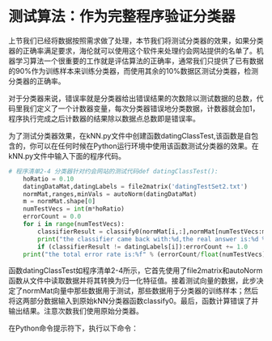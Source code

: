 # 测试算法：作为完整程序验证分类器

上节我们已经将数据按照需求做了处理，本节我们将测试分类器的效果，如果分类器的正确率满足要求，海伦就可以使用这个软件来处理约会网站提供的名单了。机器学习算法一个很重要的工作就是评估算法的正确率，通常我们只提供了已有数据的90%作为训练样本来训练分类器，而使用其余的10%数据区测试分类器，检测分类器的正确率。

对于分类器来说，错误率就是分类器给出错误结果的次数除以测试数据的总数，代码里我们定义了一个计数器变量，每次分类器错误地分类数据，计数器就会加1，程序执行完成之后计数器的结果除以数据点总数即是错误率。

为了测试分类器效果，在kNN.py文件中创建函数datingClassTest,该函数是自包含的，你可以在任何时候在Python运行环境中使用该函数测试分类器的效果。在kNN.py文件中输入下面的程序代码。

```py
# 程序清单2-4 分类器针对约会网站的测试代码def datingClassTest():
    hoRatio = 0.10
    datingDataMat,datingLabels = file2matrix('datingTestSet2.txt')
    normMat,ranges,minVals = autoNorm(datingDataMat)
    m = normMat.shape[0]
    numTestVecs = int(m*hoRatio)
    errorCount = 0.0
    for i in range(numTestVecs):
        classifierResult = classify0(normMat[i,:],normMat[numTestVecs:m,:],datingLabels[numTestVecs:m],3)
        print("the classifier came back with:%d,the real answer is:%d % (classifierResult,datingLabels[i])")
        if (classifierResult != datingLabels[i]):errorCount += 1.0 
    print("the total error rate is:%f" % (errorCount/float(numTestVecs)))
```

函数datingClassTest如程序清单2-4所示，它首先使用了file2matrix和autoNorm函数从文件中读取数据并将其转换为归一化特征值。接着测试向量的数据，此步决定了normMat向量中那些数据用于测试，那些数据用于分类器的训练样本；然后将这两部分数据输入到原始kNN分类器函数classify0。最后，函数计算错误了并输出结果。注意次数我们使用原始分类器。

在Python命令提示符下，执行以下命令：

    

